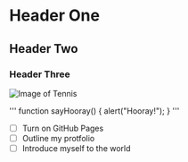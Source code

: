 # Header One
## Header Two
### Header Three
![Image of Tennis](https://media.istockphoto.com/id/1171084311/photo/tennis-rackets-and-balls-leaned-against-the-net.jpg?s=612x612&w=0&k=20&c=SnDgfU30k0PMfVjSHTv4umDQWwKtUHJ8AEgofJXg6w4=)

'''
 function sayHooray() {
  alert("Hooray!");
}
'''
- [ ] Turn on GitHub Pages
- [ ] Outline my protfolio
- [ ] Introduce myself to the world
